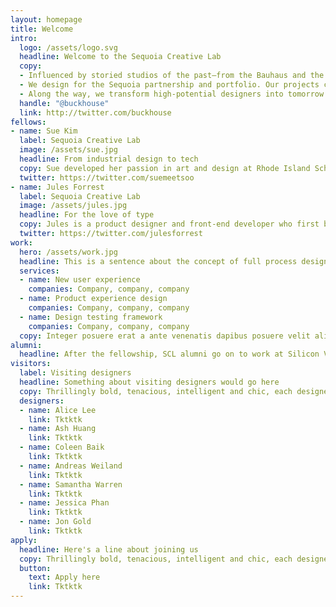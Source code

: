 ```yaml
---
layout: homepage
title: Welcome
intro:
  logo: /assets/logo.svg
  headline: Welcome to the Sequoia Creative Lab
  copy:
  - Influenced by storied studios of the past—from the Bauhaus and the Eames Studio to Total Design and Xerox Parc—the Sequoia Creative Lab employs a full-process approach to design problems. Leonardo da Vinci haunts our workshop with whispers of encouragement or provocation as we attempt to blend art and science. Jeanne d’Arc gives us conviction to follow our vision, even when others offer hostility or indifference. Nature offers us clues to the architecture of the sublime. We read many sources. We learn from many fields.
  - We design for the Sequoia partnership and portfolio. Our projects center on total experience—not just the pixels in your app—so when we storyboard, we draw what’s happening in the world, not just what’s happening in your product. For more, read Human Experience Design.
  - Along the way, we transform high-potential designers into tomorrow’s design leaders through the hands-on mentoring and active collaboration of our Design Fellows program.
  handle: "@buckhouse"
  link: http://twitter.com/buckhouse
fellows:
- name: Sue Kim
  label: Sequoia Creative Lab
  image: /assets/sue.jpg
  headline: From industrial design to tech
  copy: Sue developed her passion in art and design at Rhode Island School of Design, where she studied industrial design. She enjoys learning about cultures and apply compelling design solutions through experience. She joined Sequoia Creative Lab to broaden her experience in design. She enjoys collaborating with creatives to produce total design experience. On her free time, she dabbles in photography and appreciates Danish furniture. ABCDEFG
  twitter: https://twitter.com/suemeetsoo
- name: Jules Forrest
  label: Sequoia Creative Lab
  image: /assets/jules.jpg
  headline: For the love of type
  copy: Jules is a product designer and front-end developer who first became interested in design and typography by working on her college newspaper in upstate New York. She joined the Sequoia Creative Lab to explore the industries within the Sequoia portfolio and collaborate with the portfolio's design teams. At work, she builds design systems that prioritize consistency over pixel-perfection. Offscreen, she’s usually hiking, listening to music that other people tell her is incredibly depressing, or nerding out about type.
  twitter: https://twitter.com/julesforrest
work:
  hero: /assets/work.jpg
  headline: This is a sentence about the concept of full process design and how these are some examples of the kinds of things we work on
  services:
  - name: New user experience
    companies: Company, company, company
  - name: Product experience design
    companies: Company, company, company
  - name: Design testing framework
    companies: Company, company, company
  copy: Integer posuere erat a ante venenatis dapibus posuere velit aliquet. Vivamus sagittis lacus vel augue laoreet rutrum faucibus dolor auctor. Lorem ipsum dolor sit amet, consectetur adipiscing elit. Cras mattis consectetur purus sit amet fermentum. Cum sociis natoque penatibus et magnis dis parturient montes, nascetur ridiculus mus. Cras mattis consectetur purus sit amet fermentum. Donec ullamcorper nulla non metus auctor fringilla. Donec sed odio dui. Maecenas faucibus mollis interdum. Integer posuere erat a ante venenatis dapibus posuere velit aliquet. Donec id elit non mi porta gravida at eget metus. Aenean eu leo quam. Pellentesque ornare sem lacinia quam venenatis vestibulum. Cras mattis consectetur purus sit amet fermentum. Curabitur blandit tempus porttitor.
alumni:
  headline: After the fellowship, SCL alumni go on to work at Silicon Valley’s top companies
visitors:
  label: Visiting designers
  headline: Something about visiting designers would go here
  copy: Thrillingly bold, tenacious, intelligent and chic, each designer in the Visiting Designer program serves as an expert on a particular topic. She or he brings a unique perspective to design shoulder to shoulder with the team on short-term, fast-paced sprints. Meet a few of the visiting designers.
  designers:
  - name: Alice Lee
    link: Tktktk
  - name: Ash Huang
    link: Tktktk
  - name: Coleen Baik
    link: Tktktk
  - name: Andreas Weiland
    link: Tktktk
  - name: Samantha Warren
    link: Tktktk
  - name: Jessica Phan
    link: Tktktk
  - name: Jon Gold
    link: Tktktk
apply:
  headline: Here's a line about joining us
  copy: Thrillingly bold, tenacious, intelligent and chic, each designer in the Visiting Designer program serves as an expert on a particular topic. She or he brings a unique perspective to design shoulder to shoulder with the team on short-term, fast-paced sprints. Meet a few of the visiting designers.
  button:
    text: Apply here
    link: Tktktk
---
```


